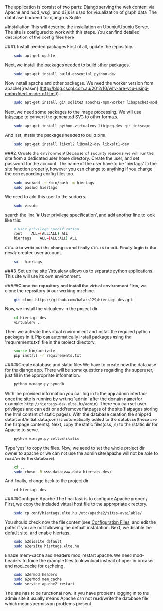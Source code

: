 The application is consist of two parts: Django serving the web content via Apache and mod_wsgi,
and d3js is used for visualization of graph data. The database backend for django is Sqlite.

#Installation
This will describe the installation on Ubuntu/Ubuntu Server. The site is configured to work
with this steps. You can find detailed description of the config files [here](https://github.com/balazs129/hiertags-dev/wiki/Home)

###1. Install needed packages
First of all, update the repository.
```bash
    sudo apt-get update
```
Next, we install the packages needed to build other packages.
```bash
    sudo apt-get install build-essential python-dev
```
Now install apache and other packages. We need the worker version from apache([reason]
(http://blog.dscpl.com.au/2012/10/why-are-you-using-embedded-mode-of.html)).
```bash
    sudo apt-get install git sqlite3 apache2-mpm-worker libapache2-mod-wsgi
```
Next, we need some packages to the image processing. We will use [Inkscape](http://www.inkscape.org/en/)
to convert the generated SVG to other formats.
```bash
    sudo apt-get install python-virtualenv libjpeg-dev git inkscape
```
And last, install the packages needed to build lxml.
```bash
    sudo apt-get install libxml2 libxml2-dev libxslt1-dev
```

###2. Create the environment
Because of security reasons we will run the site from a dedicated user home directory.
Create the user, and set password for the account. The name of the user have to be 'hiertags' to
the site function properly, however you can change to anything if you change the corresponding config
files too.
```bash
    sudo useradd -s /bin/bash -m hiertags
    sudo passwd hiertags
```
We need to add this user to the sudoers.
```bash
    sudo visudo
```
search the line '# User privilege specification', and add another line to look like this:
```bash
    # User privilege specification
    root    ALL=(ALL:ALL) ALL
    hiertags    ALL=(ALL:ALL) ALL
```
`CTRL+O` to write out the changes and finally `CTRL+X` to exit.
Finally login to the newly created user account.
```bash
    su - hiertags
```

###3. Set up the site
Virtualenv allows us to separate python applications. This site will use its own environment.

#####Clone the repository and install the virtual environment
Firts, we clone the repository to our working machine.
```bash
    git clone https://github.com/balazs129/hiertags-dev.git
```
Now, we install the virtualenv in the project dir.
```bash
    cd hiertags-dev
    virtualenv .
```
Then, we activate the virtual environment and install the required python packages
in it. Pip can automatically install packages using the 'requirements.txt'
file in the project directory.
```bash
    source bin/activate
    pip install -r requirements.txt
```

#####Create database and static files
We have to create now the database for the django app. There will be some questions regarding
the superuser, just fill in the appropriate information.
```bash
    python manage.py syncdb
```
With the provided information you can log in to the app admin interface once the site is running by
writing 'admin' after the domain name(for example: `http://hiertags-dev.elte.hu/admin`). There you can
set user privileges and can edit or add/remove flatpages of the site(flatpages storing the html content
of static pages). With the database creation the shipped data(conf/initial_data.json) is automatically
added to the database(these are the flatpage contents).
Next, copy the static files(css, js) to the /static dir for Apache to serve.
```bash
    python manage.py collectstatic
```
Type 'yes' to copy the files.
Now, we need to set the whole project dir owner to apache or we can not use the admin site(apache will not
be able to read/write the database):
```bash
    cd ..
    sudo chown -R www-data:www-data hiertags-dev/
```
And finally, change back to the project dir.
```
    cd hiertags-dev
```

#####Configure Apache
The final task is to configure Apache properly. First, we copy the included virtual host file
to the appropriate directory.
```bash
    sudo cp conf/hiertags.elte.hu /etc/apache2/sites-available/
```
You should check now the file content(see [Configuration Files](https://github.com/balazs129/hiertags-dev/wiki/Config))
and edit the paths if you are not following the default installation.
Next, we disable the default site, and enable hiertags.
```bash
    sudo a2dissite default
    sudo a2ensite hiertags.elte.hu
```
Enable mem-cache and headers mod, restart apache. We need mod-headers to force the example files
to download instead of open in browser and mod_cache for cacheing.
```bash
    sudo a2enmod headers
    sudo a2enmod mem_cache
    sudo service apache2 restart
```
The site has to be functional now. If you have problems logging in to the admin site it usually means Apache
can not read/write the database file which means permission problems present.